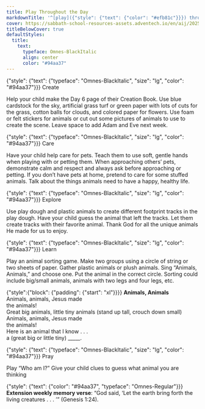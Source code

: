 ```yaml
---
title: Play Throughout the Day
markdownTitle: '^[play]({"style": {"text": {"color": "#efb81c"}}}) throughout the day'
cover: https://sabbath-school-resources-assets.adventech.io/en/aij/2025-01-bg/assets/10-05.png
titleBelowCover: true
defaultStyles:
  title:
    text:
      typeface: Omnes-BlackItalic
      align: center
      color: "#94aa37"
---
```


{"style": {"text": {"typeface": "Omnes-BlackItalic", "size": "lg", "color": "#94aa37"}}}
Create

Help your child make the Day 6 page of their Creation Book. Use blue cardstock for the sky, artificial grass turf or green paper with lots of cuts for the grass, cotton balls for clouds, and colored paper for flowers. Use foam or felt stickers for animals or cut out some pictures of animals to use to create the scene. Leave space to add Adam and Eve next week. 

{"style": {"text": {"typeface": "Omnes-BlackItalic", "size": "lg", "color": "#94aa37"}}}
Care

Have your child help care for pets. Teach them to use soft, gentle hands when playing with or petting them. When approaching others’ pets, demonstrate calm and respect and always ask before approaching or petting. If you don’t have pets at home, pretend to care for some stuffed animals. Talk about the things animals need to have a happy, healthy life. 

{"style": {"text": {"typeface": "Omnes-BlackItalic", "size": "lg", "color": "#94aa37"}}}
Explore

Use play dough and plastic animals to create different footprint tracks in the play dough. Have your child guess the animal that left the tracks. Let them create tracks with their favorite animal. Thank God for all the unique animals He made for us to enjoy. 

{"style": {"text": {"typeface": "Omnes-BlackItalic", "size": "lg", "color": "#94aa37"}}}
Learn

Play an animal sorting game. Make two groups using a circle of string or two sheets of paper. Gather plastic animals or plush animals. Sing “Animals, Animals,” and choose one. Put the animal in the correct circle. Sorting could include big/small animals, animals with two legs and four legs, etc. 

{"style":{"block": {"padding": {"start": "xl"}}}}
**Animals, Animals**\
Animals, animals, Jesus made\
the animals!\
Great big animals, little tiny animals (stand up tall, crouch down small)\
Animals, animals, Jesus made \
the animals!\
Here is an animal that I know . . .\
a (great big or little tiny) _____.

{"style": {"text": {"typeface": "Omnes-BlackItalic", "size": "lg", "color": "#94aa37"}}}
Pray

Play “Who am I?” Give your child clues to guess what animal you are thinking

{"style": {"text": {"color": "#94aa37", "typeface": "Omnes-Regular"}}}
**Extension weekly memory verse**: “God said, ‘Let the earth bring forth the living creatures . . . ’” (Genesis 1:24).